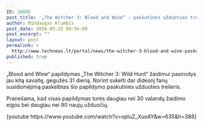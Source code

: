 ```yaml
---
ID: 20885
post_title: '„The Witcher 3: Blood and Wine“ – paskutinės užduoties treileris'
author: Mindaugas Klumbis
post_date: 2016-05-25 09:56:00
post_excerpt: ""
layout: post
permalink: >
  http://www.technews.lt/portal/news/the-witcher-3-blood-and-wine-paskutines-uzduoties-treileris/
published: true
---
```

„Blood and Wine“ papildymas „The Witcher 3: Wild Hunt“ žaidimui pasirodys jau kitą savaitę, gegužės 31 dieną. Norint sukelti dar didesnį fanų susidomėjimą paskelbtas šio papildymo paskutinės užduoties treileris.

Pranešama, kad visas papildymas turės daugiau nei 30 valandų žaidimo eigos bei daugiau nei 90 naujų užduočių.
<p style="text-align: center">[youtube https://www.youtube.com/watch?v=opluZ_XuoAY&w=635&h=388]</p>